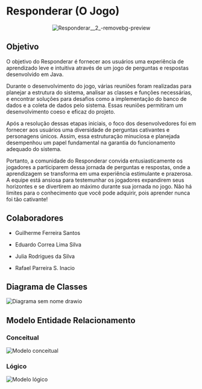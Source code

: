# Responderar (O Jogo)

<div align="center">

![Responderar__2_-removebg-preview](https://github.com/Guilermiz/Jogo_Java/assets/80459748/41e098ff-3da8-4c31-a530-45185c7cd72e)

</div>

## Objetivo

O objetivo do Responderar é fornecer aos usuários uma experiência de aprendizado leve e intuitiva através de um jogo de perguntas e respostas desenvolvido em Java.

Durante o desenvolvimento do jogo, várias reuniões foram realizadas para planejar a estrutura do sistema, analisar as classes e funções necessárias, e encontrar soluções para desafios como a implementação do banco de dados e a coleta de dados pelo sistema. Essas reuniões permitiram um desenvolvimento coeso e eficaz do projeto.

Após a resolução dessas etapas iniciais, o foco dos desenvolvedores foi em fornecer aos usuários uma diversidade de perguntas cativantes e personagens únicos. Assim, essa estruturação minuciosa e planejada desempenhou um papel fundamental na garantia do funcionamento adequado do sistema.

Portanto, a comunidade do Responderar convida entusiasticamente os jogadores a participarem dessa jornada de perguntas e respostas, onde a aprendizagem se transforma em uma experiência estimulante e prazerosa. A equipe está ansiosa para testemunhar os jogadores expandirem seus horizontes e se divertirem ao máximo durante sua jornada no jogo. Não há limites para o conhecimento que você pode adquirir, pois aprender nunca foi tão cativante!

## Colaboradores

- Guilherme Ferreira Santos

- Eduardo Correa Lima Silva

- Julia Rodrigues da Silva

- Rafael Parreira S. Inacio

## Diagrama de Classes

![Diagrama sem nome drawio](https://github.com/Guilermiz/Jogo_Java/assets/80459748/6f0e08a2-3e1a-4948-9018-c362b77d8575)

## Modelo Entidade Relacionamento

### Conceitual

![Modelo conceitual](https://github.com/Guilermiz/Jogo_Java/assets/80459748/2654143e-d38f-4d17-91f6-5e119103bd7d)

### Lógico

![Modelo lógico](https://github.com/Guilermiz/Jogo_Java/assets/80459748/7e906a85-e8d0-4f1d-843b-4fdc4969b26a)
